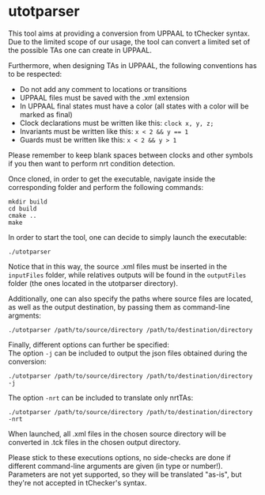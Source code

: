 # utotparser
This tool aims at providing a conversion from UPPAAL to tChecker syntax.
Due to the limited scope of our usage, the tool can convert a limited set of the possible TAs one can create in UPPAAL.

Furthermore, when designing TAs in UPPAAL, the following conventions has to be respected:
* Do not add any comment to locations or transitions
* UPPAAL files must be saved with the .xml extension
* In UPPAAL final states must have a color (all states with a color will be marked as final)
* Clock declarations must be written like this: `clock x, y, z;`
* Invariants must be written like this: `x < 2 && y == 1`
* Guards must be written like this: `x < 2 && y > 1`

Please remember to keep blank spaces between clocks and other symbols if you then want to perform nrt condition detection.

Once cloned, in order to get the executable, navigate inside the corresponding folder and perform the following commands:
```
mkdir build
cd build
cmake ..
make
```

In order to start the tool, one can decide to simply launch the executable:
```
./utotparser
```
Notice that in this way, the source .xml files must be inserted in the `inputFiles` folder, while relatives outputs will be found in the `outputFiles` folder (the ones located in the utotparser directory).

Additionally, one can also specify the paths where source files are located, as well as the output destination, by passing them as command-line argments:
```
./utotparser /path/to/source/directory /path/to/destination/directory
```

Finally, different options can further be specified: <br>
The option `-j` can be included to output the json files obtained during the conversion:
```
./utotparser /path/to/source/directory /path/to/destination/directory -j
```
The option `-nrt` can be included to translate only nrtTAs:
```
./utotparser /path/to/source/directory /path/to/destination/directory -nrt
```

When launched, all .xml files in the chosen source directory will be converted in .tck files in the chosen output directory.

Please stick to these executions options, no side-checks are done if different command-line arguments are given (in type or number!).
Parameters are not yet supported, so they will be translated "as-is", but they're not accepted in tChecker's syntax.
